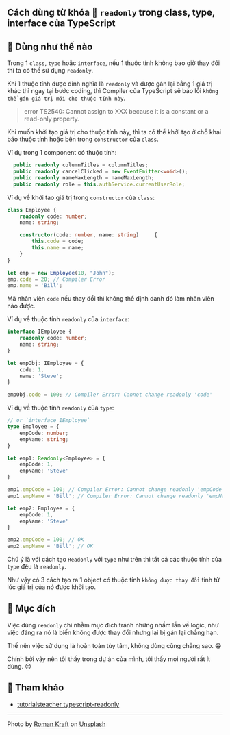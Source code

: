 ## Cách dùng từ khóa 📖 `readonly` trong class, type, interface của TypeScript

## 🧐 Dùng như thế nào

Trong 1 `class`, `type` hoặc `interface`, nếu 1 thuộc tính không bao giờ thay đổi thì ta có thể sử dụng `readonly`.

Khi 1 thuộc tính được đinh nghĩa là `readonly` và được gán lại bằng 1 giá trị khác thì ngay tại bước coding,
thì Compiler của TypeScript sẽ báo lỗi `không thể gán giá trị mới cho thuộc tính này`.

>error TS2540: Cannot assign to XXX because it is a constant or a read-only property.

Khi muốn khởi tạo giá trị cho thuộc tính này, thì ta có thể khởi tạo ở chỗ khai báo thuộc tính hoặc bên trong `constructor` của `class`.

Ví dụ trong 1 component có thuộc tính:

```ts
  public readonly columnTitles = columnTitles;
  public readonly cancelClicked = new EventEmitter<void>();
  public readonly nameMaxLength = nameMaxLength;
  public readonly role = this.authService.currentUserRole;
```

Ví dụ về khởi tạo giá trị trong `constructor` của `class`:

```ts
class Employee {
    readonly code: number;
    name: string;

    constructor(code: number, name: string)     {
        this.code = code;
        this.name = name;
    }
}

let emp = new Employee(10, "John");
emp.code = 20; // Compiler Error
emp.name = 'Bill';
```

Mã nhân viên `code` nếu thay đổi thì không thể định danh đó làm nhân viên nào được.

Ví dụ về thuộc tính `readonly` của `interface`:

```ts
interface IEmployee {
    readonly code: number;
    name: string;
}

let empObj: IEmployee = {
    code: 1,
    name: 'Steve';
}

empObj.code = 100; // Compiler Error: Cannot change readonly 'code'
```

Ví dụ về thuộc tính `readonly` của `type`:

```ts
// or `interface IEmployee`
type Employee = {
    empCode: number;
    empName: string;
}

let emp1: Readonly<Employee> = {
    empCode: 1,
    empName: 'Steve'
}

emp1.empCode = 100; // Compiler Error: Cannot change readonly 'empCode'
emp1.empName = 'Bill'; // Compiler Error: Cannot change readonly 'empName'

let emp2: Employee = {
    empCode: 1,
    empName: 'Steve'
}

emp2.empCode = 100; // OK
emp2.empName = 'Bill'; // OK
```

Chú ý là với cách tạo  `Readonly` với `type` như trên thì tất cả các thuộc tính của `type` đêu là `readonly`.

Như vậy có 3 cách tạo ra 1 object có thuộc tính `không được thay đổi` tính từ lúc giá trị của nó được khởi tạo.

## 🎯 Mục đích

Việc dùng `readonly` chỉ nhằm mục đích tránh những nhầm lẫn về logic, như việc đáng ra nó là biến không được thay đổi nhưng lại bị gán lại chẳng hạn.

Thế nên việc sử dụng là hoàn toàn tùy tâm, không dùng cũng chẳng sao. 😁

Chính bởi vậy nên tôi thấy trong dự án của mình, tôi thấy mọi người rất ít dùng. 😢

## 🧩 Tham khảo

- [tutorialsteacher typescript-readonly](https://www.tutorialsteacher.com/typescript/typescript-readonly)

---

Photo by <a href="https://unsplash.com/@romankraft?utm_source=unsplash&utm_medium=referral&utm_content=creditCopyText">Roman Kraft</a> on <a href="https://unsplash.com/s/photos/read?utm_source=unsplash&utm_medium=referral&utm_content=creditCopyText">Unsplash</a>
